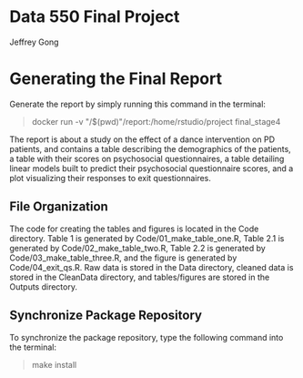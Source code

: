 Data 550 Final Project
================
Jeffrey Gong

# Generating the Final Report

Generate the report by simply running this command in the terminal:

>docker run -v "/$(pwd)"/report:/home/rstudio/project final_stage4


The report is about a study on the effect of a dance intervention on PD
patients, and contains a table describing the demographics of the
patients, a table with their scores on psychosocial questionnaires, a
table detailing linear models built to predict their psychosocial
questionnaire scores, and a plot visualizing their responses to exit
questionnaires.



## File Organization

The code for creating the tables and figures is located in the Code
directory. Table 1 is generated by Code/01_make_table_one.R, Table 2.1
is generated by Code/02_make_table_two.R, Table 2.2 is generated by
Code/03_make_table_three.R, and the figure is generated by
Code/04_exit_qs.R. Raw data is stored in the Data directory, cleaned
data is stored in the CleanData directory, and tables/figures are stored
in the Outputs directory.

## Synchronize Package Repository

To synchronize the package repository, type the following command into
the terminal:

> make install
